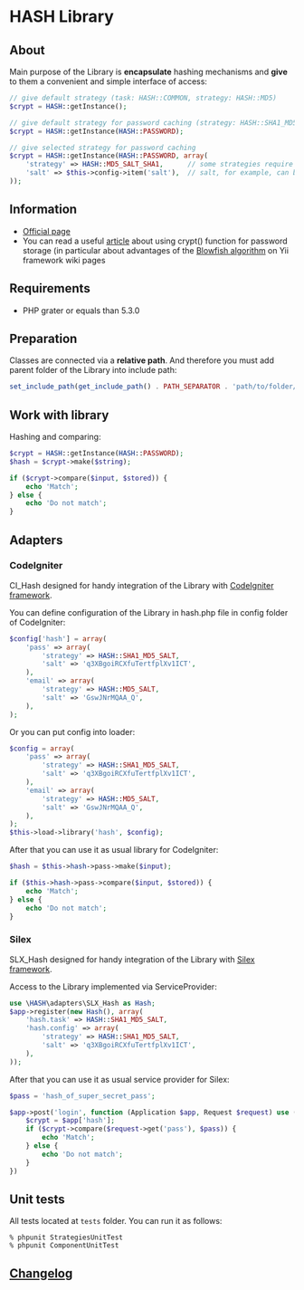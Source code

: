 HASH Library
============

## About
Main purpose of the Library is **encapsulate** hashing mechanisms and **give** to them a convenient and simple interface of access:

```php
// give default strategy (task: HASH::COMMON, strategy: HASH::MD5)
$crypt = HASH::getInstance();

// give default strategy for password caching (strategy: HASH::SHA1_MD5)
$crypt = HASH::getInstance(HASH::PASSWORD);

// give selected strategy for password caching
$crypt = HASH::getInstance(HASH::PASSWORD, array(
	'strategy' => HASH::MD5_SALT_SHA1,		// some strategies require salt, by default $salt = substr(md5(__CLASS__), 0, 22)
	'salt' => $this->config->item('salt'),	// salt, for example, can be stored globally in the site settings
));
```


## Information
* [Official page](http://www.octolab.org/libraries/hash)
* You can read a useful [article](http://www.yiiframework.com/wiki/425/use-crypt-for-password-storage/) about using crypt() function for password storage (in particular about advantages of the [Blowfish algorithm](http://en.wikipedia.org/wiki/Blowfish_%28cipher%29) on Yii framework wiki pages



## Requirements
* PHP grater or equals than 5.3.0


## Preparation
Classes are connected via a **relative path**. And therefore you must add parent folder of the Library into include path:

```php
set_include_path(get_include_path() . PATH_SEPARATOR . 'path/to/folder/which/contains/HASH');
```


## Work with library
Hashing and comparing:

```php
$crypt = HASH::getInstance(HASH::PASSWORD);
$hash = $crypt->make($string);

if ($crypt->compare($input, $stored)) {
	echo 'Match';
} else {
	echo 'Do not match';
}
```


## Adapters
### CodeIgniter
CI_Hash designed for handy integration of the Library with [CodeIgniter framework](http://ellislab.com/codeigniter).

You can define configuration of the Library in hash.php file in config folder of CodeIgniter:

```php
$config['hash'] = array(
	'pass' => array(
		'strategy' => HASH::SHA1_MD5_SALT,
		'salt' => 'q3XBgoiRCXfuTertfplXv1ICT',
	),
	'email' => array(
		'strategy' => HASH::MD5_SALT,
		'salt' => 'GswJNrMQAA_Q',
	),
);
```

Or you can put config into loader:

```php
$config = array(
	'pass' => array(
		'strategy' => HASH::SHA1_MD5_SALT,
		'salt' => 'q3XBgoiRCXfuTertfplXv1ICT',
	),
	'email' => array(
		'strategy' => HASH::MD5_SALT,
		'salt' => 'GswJNrMQAA_Q',
	),
);
$this->load->library('hash', $config);
```

After that you can use it as usual library for CodeIgniter:

```php
$hash = $this->hash->pass->make($input);

if ($this->hash->pass->compare($input, $stored)) {
	echo 'Match';
} else {
	echo 'Do not match';
}
```

### Silex
SLX_Hash designed for handy integration of the Library with [Silex framework](http://silex.sensiolabs.org/).

Access to the Library implemented via ServiceProvider:

```php
use \HASH\adapters\SLX_Hash as Hash;
$app->register(new Hash(), array(
	'hash.task' => HASH::SHA1_MD5_SALT,
	'hash.config' => array(
		'strategy' => HASH::SHA1_MD5_SALT,
		'salt' => 'q3XBgoiRCXfuTertfplXv1ICT',
	),
));
```

After that you can use it as usual service provider for Silex:

```php
$pass = 'hash_of_super_secret_pass';

$app->post('login', function (Application $app, Request $request) use ($pass) {
	$crypt = $app['hash'];
	if ($crypt->compare($request->get('pass'), $pass)) {
		echo 'Match';
	} else {
		echo 'Do not match';
	}
})
```


## Unit tests
All tests located at `tests` folder. You can run it as follows:

```
% phpunit StrategiesUnitTest
% phpunit ComponentUnitTest
```


## [Changelog](CHANGELOG.md)
